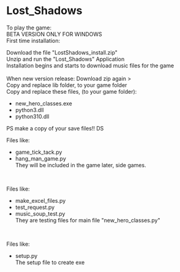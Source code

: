 # Lost_Shadows

To play the game: <br />
BETA VERSION ONLY FOR WINDOWS <br />
First time installation: <br />

Download the file "LostShadows_install.zip" <br />
Unzip and run the "Lost_Shadows" Application <br />
Installation begins and starts to download music files for the game <br />
<br />
When new version release: Download zip again > <br />
Copy and replace lib folder, to your game folder <br />
Copy and replace these files, (to your game folder): <br />
* new_hero_classes.exe <br />
* python3.dll <br />
* python310.dll <br />

PS make a copy of your save files!! DS



Files like: <br /> 
* game_tick_tack.py <br />
* hang_man_game.py <br />
They will be included in the game later, side games.

<br />

Files like: <br /> 
* make_excel_files.py <br /> 
* test_request.py <br /> 
* music_soup_test.py <br /> 
They are testing files for main file "new_hero_classes.py"

<br />

Files like: <br /> 
* setup.py <br /> 
The setup file to create exe 